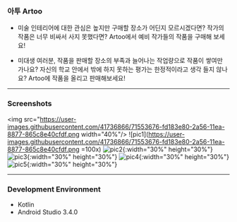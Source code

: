 ### 아투 Artoo

- 미술 인테리어에 대한 관심은 높지만 구매할 장소가 어딘지 모르시겠다면? 작가의 작품은 너무 비싸서 사지 못했다면? 
Artoo에서 예비 작가들의 작품을 구매해 보세요! 

- 미대생 여러분, 작품을 판매할 장소의 부족과 늘어나는 작업량으로 작품이 쌓여만 가나요? 자신의 학교 안에서 밖에 하지 못하는 평가는 한정적이라고 생각 들지 않나요? 
Artoo에 작품을 올리고 판매해보세요!

------

### Screenshots
<img src="https://user-images.githubusercontent.com/41736866/71553676-fd183e80-2a56-11ea-8877-865c8e40cfdf.png width="40%"/>
![pic1](https://user-images.githubusercontent.com/41736866/71553676-fd183e80-2a56-11ea-8877-865c8e40cfdf.png =100x)
![pic2](https://user-images.githubusercontent.com/41736866/71553677-ff7a9880-2a56-11ea-9ca7-f3ed0ff245d2.png){:width="30%" height="30%"}
![pic3](https://user-images.githubusercontent.com/41736866/71553678-00132f00-2a57-11ea-83bf-04543c83e6f8.png){:width="30%" height="30%"}
![pic4](https://user-images.githubusercontent.com/41736866/71553681-01445c00-2a57-11ea-9536-a0efe511273f.png){:width="30%" height="30%"}
![pic5](https://user-images.githubusercontent.com/41736866/71553683-02758900-2a57-11ea-8ac8-838fd72ff69a.png){:width="30%" height="30%"}

------

### Development Environment

- Kotlin
- Android Studio 3.4.0
